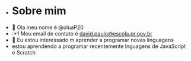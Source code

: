 - # Sobre mim
- 👋 Ola meu nome é @oluaP20
- :+1 Meu email de contato é david.paulo@escola.pr.gov.br
- 👀 Eu estou interessado m aprender a programar novas linguagens
- estou aprendendo a programar recentemente lnguagens de JavaScript e Scratch
